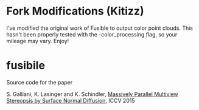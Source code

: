 # Fork Modifications (Kitizz)
I've modified the original work of Fusible to output color point clouds. This hasn't been properly tested with the -color_processing flag, so your mileage may vary.
Enjoy!

# fusibile
Source code for the paper

S. Galliani, K. Lasinger and K. Schindler, [Massively Parallel Multiview Stereopsis by Surface Normal Diffusion](http://www.prs.igp.ethz.ch/content/dam/ethz/special-interest/baug/igp/photogrammetry-remote-sensing-dam/documents/pdf/galliani-lasinger-iccv15.pdf), ICCV 2015

